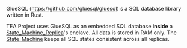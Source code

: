 GlueSQL (https://github.com/gluesql/gluesql) s a SQL database library written in Rust.

TEA Project uses GlueSQL as an embedded SQL database **inside** a [State_Machine_Replica](State_Machine_Replica.md)'s enclave. All data is stored in RAM only. The [State_Machine](t-rust/docs/_gitbook-dev-docs/1_core_docs/State_Machine.md) keeps all SQL states consistent across all replicas.

